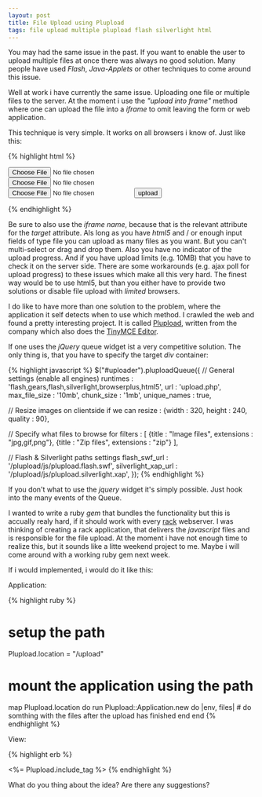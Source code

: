 ```yaml
---
layout: post
title: File Upload using Plupload
tags: file upload multiple plupload flash silverlight html
---
```


You may had the same issue in the past. If you want to enable the user to upload multiple files at once there was always no good solution. Many people have used *Flash*, *Java-Applets* or other techniques to come around this issue. 

Well at work i have currently the same issue. Uploading one file or multiple files to the server. At the moment i use the *"upload into frame"* method where one can upload the file into a *iframe* to omit leaving the form or web application. 

This technique is very simple. It works on all browsers i know of. Just like this:

{% highlight html %}
<iframe id="file-upload-handler" name="file-upload-handler"
 style="display: none; margin 0px; padding: 0px;"></iframe>
<form enctype="multipart/form-data" action="/upload" method="post" target="file-upload-handler">
  <input type="file" name="upload-1" />
  <input type="file" name="upload-2" />
  <input type="file" name="upload-n" />
  <input type="submit" value="upload" />
</form>
{% endhighlight %}

Be sure to also use the *iframe name*, because that is the relevant attribute for the *target* attribute. Als long as you have *html5* and / or enough input fields of type file you can upload as many files as you want. But you can't multi-select or drag and drop them. Also you have no indicator of the upload progress. And if you have upload limits (e.g. 10MB) that you have to check it on the server side. There are some workarounds (e.g. ajax poll for upload progress) to these issues which make all this very hard. The finest way would be to use html5, but than you either have to provide two solutions or disable file upload with *limited* browsers.

I do like to have more than one solution to the problem, where the application it self detects when to use which method. I crawled the web and found a pretty interesting project. It is called [Plupload](http://www.plupload.com/), written from the company which also does the [TinyMCE Editor](http://tinymce.moxiecode.com/).

If one uses the *jQuery* queue widget ist a very competitive solution. The only thing is, that you have to specify the target *div* container:

{% highlight javascript %}
$("#uploader").pluploadQueue({
  // General settings (enable all engines)
  runtimes : 'flash,gears,flash,silverlight,browserplus,html5',
  url : 'upload.php',
  max_file_size : '10mb',
  chunk_size : '1mb',
  unique_names : true,
  
  // Resize images on clientside if we can
  resize : {width : 320, height : 240, quality : 90},
  
  // Specify what files to browse for
  filters : [
    {title : "Image files", extensions : "jpg,gif,png"},
    {title : "Zip files", extensions : "zip"}
  ],
  
  // Flash & Silverlight paths settings
  flash_swf_url : '/plupload/js/plupload.flash.swf',
  silverlight_xap_url : '/plupload/js/plupload.silverlight.xap',
});
{% endhighlight %}

If you don't what to use the *jquery* widget it's simply possible. Just hook into the many events of the Queue.

I wanted to write a ruby *gem* that bundles the functionality but this is accually realy hard, if it should work with every [rack](http://rack.rubyforge.org/) webserver. I was thinking of creating a rack application, that delivers the *javascript* files and is responsible for the file upload. At the moment i have not enough time to realize this, but it sounds like a litte weekend project to me. Maybe i will come around with a working ruby gem next week.

If i would implemented, i would do it like this:

Application:

{% highlight ruby %}
# setup the path
Plupload.location = "/upload"

# mount the application using the path
map Plupload.location do
  run Plupload::Application.new do |env, files|
    # do somthing with the files after the upload has finished
  end
end
{% endhighlight %}

View:

{% highlight erb %}
<html>
  <head>
    <!-- ... -->
    <%= Plupload.include_tag %>
    <script type="text/javascript" charset="utf-8">
      // write your handler code here, maybe with help of ruby
    </script>
  </head>
  <body>
    <!-- ... -->
  </body>
</html>
{% endhighlight %}

What do you thing about the idea? Are there any suggestions?
